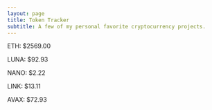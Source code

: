 ```yaml
---
layout: page
title: Token Tracker
subtitle: A few of my personal favorite cryptocurrency projects.
---
```


<!--BEGINCRYPTOINPUT-->
ETH: $2569.00

LUNA: $92.93

NANO: $2.22

LINK: $13.11

AVAX: $72.93

<!--ENDCRYPTOINPUT-->
